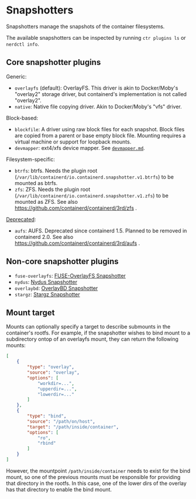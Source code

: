 # Snapshotters

Snapshotters manage the snapshots of the container filesystems.

The available snapshotters can be inspected by running `ctr plugins ls` or `nerdctl info`.

## Core snapshotter plugins

Generic:
- `overlayfs` (default): OverlayFS. This driver is akin to Docker/Moby's "overlay2" storage driver, but containerd's implementation is not called "overlay2".
- `native`: Native file copying driver. Akin to Docker/Moby's "vfs" driver.

Block-based:
- `blockfile`: A driver using raw block files for each snapshot. Block files are copied from a parent or base empty block file. Mounting requires a virtual machine or support for loopback mounts.
- `devmapper`: ext4/xfs device mapper. See [`devmapper.md`](./devmapper.md).

Filesystem-specific:
- `btrfs`: btrfs. Needs the plugin root (`/var/lib/containerd/io.containerd.snapshotter.v1.btrfs`) to be mounted as btrfs.
- `zfs`: ZFS. Needs the plugin root (`/var/lib/containerd/io.containerd.snapshotter.v1.zfs`) to be mounted as ZFS. See also https://github.com/containerd/containerd/3rd/zfs .

[Deprecated](https://github.com/containerd/containerd/blob/main/RELEASES.md#deprecated-features):
- `aufs`: AUFS. Deprecated since containerd 1.5. Planned to be removed in containerd 2.0. See also https://github.com/containerd/containerd/3rd/aufs .

## Non-core snapshotter plugins

- `fuse-overlayfs`: [FUSE-OverlayFS Snapshotter](https://github.com/containerd/fuse-overlayfs-snapshotter)
- `nydus`: [Nydus Snapshotter](https://github.com/containerd/nydus-snapshotter)
- `overlaybd`: [OverlayBD Snapshotter](https://github.com/containerd/accelerated-container-image)
- `stargz`: [Stargz Snapshotter](https://github.com/containerd/stargz-snapshotter)

## Mount target

Mounts can optionally specify a target to describe submounts in the container's
rootfs. For example, if the snapshotter wishes to bind mount to a subdirectory
ontop of an overlayfs mount, they can return the following mounts:

```json
[
    {
        "type": "overlay",
        "source": "overlay",
        "options": [
            "workdir=...",
            "upperdir=...",
            "lowerdir=..."
        ]
    },
    {
        "type": "bind",
        "source": "/path/on/host",
        "target": "/path/inside/container",
        "options": [
            "ro",
            "rbind"
        ]
    }
]
```

However, the mountpoint `/path/inside/container` needs to exist for the bind
mount, so one of the previous mounts must be responsible for providing that
directory in the rootfs. In this case, one of the lower dirs of the overlay has
that directory to enable the bind mount.
